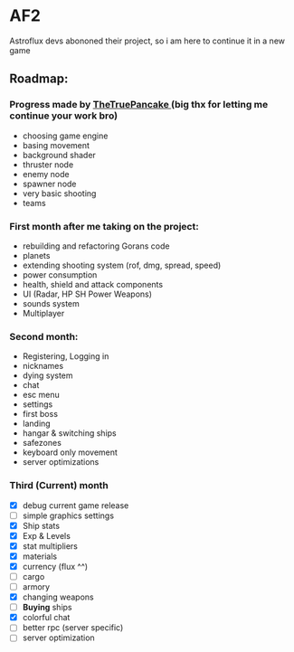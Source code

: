 # AF2
Astroflux devs abononed their project, so i am here to continue it in a new game

## Roadmap:

### Progress made by <a href="https://github.com/GoranPetrusev"> TheTruePancake </a> (big thx for letting me continue your work bro)
- choosing game engine
- basing movement
- background shader
- thruster node
- enemy node
- spawner node
- very basic shooting
- teams

### First month after me taking on the project:
- rebuilding and refactoring Gorans code
- planets
- extending shooting system (rof, dmg, spread, speed)
- power consumption
- health, shield and attack components
- UI (Radar, HP SH Power Weapons)
- sounds system
- Multiplayer

### Second month:
- Registering, Logging in
- nicknames
- dying system
- chat
- esc menu
- settings
- first boss
- landing
- hangar & switching ships
- safezones
- keyboard only movement
- server optimizations

### Third (Current) month
- [x] debug current game release
- [ ] simple graphics settings
- [x] Ship stats
- [x] Exp & Levels
- [x] stat multipliers
- [x] materials
- [x] currency (flux ^^)
- [ ] cargo
- [ ] armory
- [x] changing weapons
- [ ] __Buying__ ships
- [x] colorful chat
- [ ] better rpc (server specific)
- [ ] server optimization
